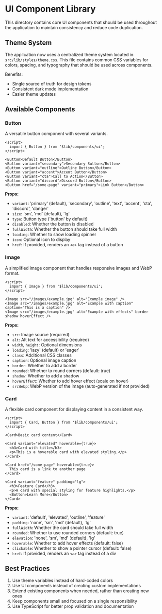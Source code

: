 # UI Component Library

This directory contains core UI components that should be used throughout the application to maintain consistency and reduce code duplication.

## Theme System

The application now uses a centralized theme system located in `src/lib/styles/theme.css`. This file contains common CSS variables for colors, spacing, and typography that should be used across components.

Benefits:
- Single source of truth for design tokens
- Consistent dark mode implementation
- Easier theme updates

## Available Components

### Button

A versatile button component with several variants.

```svelte
<script>
  import { Button } from '$lib/components/ui';
</script>

<Button>Default Button</Button>
<Button variant="secondary">Secondary Button</Button>
<Button variant="outline">Outline Button</Button>
<Button variant="accent">Accent Button</Button>
<Button variant="cta">Call to Action</Button>
<Button variant="discord">Discord Button</Button>
<Button href="/some-page" variant="primary">Link Button</Button>
```

**Props:**
- `variant`: 'primary' (default), 'secondary', 'outline', 'text', 'accent', 'cta', 'discord', 'danger'
- `size`: 'sm', 'md' (default), 'lg'
- `type`: Button type ('button' by default)
- `disabled`: Whether the button is disabled
- `fullWidth`: Whether the button should take full width
- `loading`: Whether to show loading spinner
- `icon`: Optional icon to display
- `href`: If provided, renders an `<a>` tag instead of a button

### Image

A simplified image component that handles responsive images and WebP format.

```svelte
<script>
  import { Image } from '$lib/components/ui';
</script>

<Image src="/images/example.jpg" alt="Example image" />
<Image src="/images/example.jpg" alt="Example with caption" caption="This is a caption" />
<Image src="/images/example.jpg" alt="Example with effects" border shadow hoverEffect />
```

**Props:**
- `src`: Image source (required)
- `alt`: Alt text for accessibility (required)
- `width`, `height`: Optional dimensions
- `loading`: 'lazy' (default) or 'eager'
- `class`: Additional CSS classes
- `caption`: Optional image caption
- `border`: Whether to add a border
- `rounded`: Whether to round corners (default: true)
- `shadow`: Whether to add a shadow
- `hoverEffect`: Whether to add hover effect (scale on hover)
- `srcWebp`: WebP version of the image (auto-generated if not provided)

### Card

A flexible card component for displaying content in a consistent way.

```svelte
<script>
  import { Card, Button } from '$lib/components/ui';
</script>

<Card>Basic card content</Card>

<Card variant="elevated" hoverable={true}>
  <h3>Card with title</h3>
  <p>This is a hoverable card with elevated styling.</p>
</Card>

<Card href="/some-page" hoverable={true}>
  This card is a link to another page
</Card>

<Card variant="feature" padding="lg">
  <h3>Feature Card</h3>
  <p>A card with special styling for feature highlights.</p>
  <Button>Learn More</Button>
</Card>
```

**Props:**
- `variant`: 'default', 'elevated', 'outline', 'feature'
- `padding`: 'none', 'sm', 'md' (default), 'lg'
- `fullWidth`: Whether the card should take full width
- `rounded`: Whether to use rounded corners (default: true)
- `elevation`: 'none', 'sm', 'md' (default), 'lg'
- `hoverable`: Whether to add hover effects (default: false)
- `clickable`: Whether to show a pointer cursor (default: false)
- `href`: If provided, renders an `<a>` tag instead of a div

## Best Practices

1. Use theme variables instead of hard-coded colors
2. Use UI components instead of creating custom implementations
3. Extend existing components when needed, rather than creating new ones
4. Keep components small and focused on a single responsibility
5. Use TypeScript for better prop validation and documentation